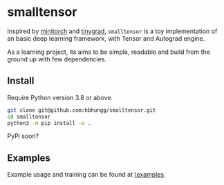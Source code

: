# smalltensor

Inspired by [minitorch](https://minitorch.github.io) and [tinygrad](https://github.com/geohot/tinygrad), `smalltensor` is a toy implementation of an basic deep learning framework, with Tensor and Autograd engine.

As a learning project, its aims to be simple, readable and build from the ground up with few dependencies. 

## Install
Require Python version 3.8 or above.
```bash
git clone git@github.com:hbhungg/smalltensor.git
cd smalltensor
python3 -m pip install -e .
```
PyPi soon?

## Examples
Example usage and training can be found at [\examples](https://github.com/hbhungg/smalltensor/tree/main/examples).
